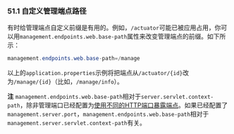 ### 51.1 自定义管理端点路径

有时给管理端点自定义前缀是有用的。例如，`/actuator`可能已被应用占用，你可以用`management.endpoints.web.base-path`属性来改变管理端点的前缀。如下所示：
```java
management.endpoints.web.base-path=/manage
```
以上的`application.properties`示例将把端点从`/actuator/{id}`改为`/manage/{id}`（比如，`/manage/info`）。

**注** `management.endpoints.web.base-path`相对于`server.servlet.context-path`，除非管理端口已经配置为[使用不同的HTTP端口暴露端点](https://docs.spring.io/spring-boot/docs/2.0.0.RELEASE/reference/htmlsingle/#production-ready-customizing-management-server-port)。如果已经配置了`management.server.port`，`management.endpoints.web.base-path`相对于`management.server.servlet.context-path`有关。
